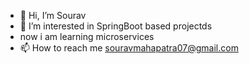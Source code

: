 - 👋 Hi, I’m Sourav
- 👀 I’m interested in SpringBoot based projectds
- now i am learning microservices
- 📫 How to reach me souravmahapatra07@gmail.com

<!---
iamsourav7/iamsourav7 is a ✨ special ✨ repository because its `README.md` (this file) appears on your GitHub profile.
You can click the Preview link to take a look at your changes.
--->
